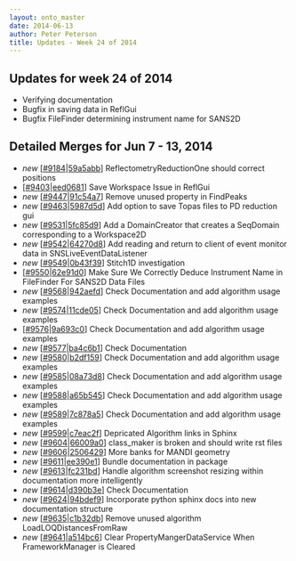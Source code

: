 ```yaml
---
layout: onto_master
date: 2014-06-13
author: Peter Peterson
title: Updates - Week 24 of 2014
---
```

Updates for week 24 of 2014
---------------------------
* Verifying documentation
* Bugfix in saving data in ReflGui
* Bugfix FileFinder determining instrument name for SANS2D

Detailed Merges for Jun 7 - 13, 2014
------------------------------------
* *new* \[[#9184](http://trac.mantidproject.org/mantid/ticket/9184)\|[59a5abb](https://github.com/mantidproject/mantid/commit/59a5abba7f9326fde8702242fc61387ad7b52b86)\] ReflectometryReductionOne should correct positions
* \[[#9403](http://trac.mantidproject.org/mantid/ticket/9403)\|[eed0681](https://github.com/mantidproject/mantid/commit/eed068199536192a384b4211be9f3a7feb8cbbf6)\] Save Workspace Issue in ReflGui
* *new* \[[#9447](http://trac.mantidproject.org/mantid/ticket/9447)\|[91c54a7](https://github.com/mantidproject/mantid/commit/91c54a7f448fdf8aa5c92195e51641f32fef7e5c)\] Remove unused property in FindPeaks
* *new* \[[#9463](http://trac.mantidproject.org/mantid/ticket/9463)\|[5987d5d](https://github.com/mantidproject/mantid/commit/5987d5d949efc489f156fad7b227c55fc152fb29)\] Add option to save Topas files to PD reduction gui
* *new* \[[#9531](http://trac.mantidproject.org/mantid/ticket/9531)\|[5fc85d9](https://github.com/mantidproject/mantid/commit/5fc85d94192b306b9c38fe4025ecebfa4d5a5757)\] Add a DomainCreator that creates a SeqDomain corresponding to a Workspace2D
* *new* \[[#9542](http://trac.mantidproject.org/mantid/ticket/9542)\|[64270d8](https://github.com/mantidproject/mantid/commit/64270d8ba38575f2b48bfe082b45358ea54d421d)\] Add reading and return to client of event monitor data in SNSLiveEventDataListener
* *new* \[[#9549](http://trac.mantidproject.org/mantid/ticket/9549)\|[0b43f39](https://github.com/mantidproject/mantid/commit/0b43f3970e59d7253502392c99e07a9e38e78405)\] Stitch1D investigation
* \[[#9550](http://trac.mantidproject.org/mantid/ticket/9550)\|[62e91d0](https://github.com/mantidproject/mantid/commit/62e91d0d51a6b1e456b42e01252ac40d71899573)\] Make Sure We Correctly Deduce Instrument Name in FileFinder For SANS2D Data Files
* *new* \[[#9568](http://trac.mantidproject.org/mantid/ticket/9568)\|[942aefd](https://github.com/mantidproject/mantid/commit/942aefd8b0a30157a4b0c4de02d11566f8d577d2)\] Check Documentation and add algorithm usage examples
* *new* \[[#9574](http://trac.mantidproject.org/mantid/ticket/9574)\|[11cde05](https://github.com/mantidproject/mantid/commit/11cde05fd5f7314bb76e126765db06a906ece3ce)\] Check Documentation and add algorithm usage examples
* \[[#9576](http://trac.mantidproject.org/mantid/ticket/9576)\|[9a693c0](https://github.com/mantidproject/mantid/commit/9a693c0e8f2f4b4c397c473525f5e0c88d5e60fe)\] Check Documentation and add algorithm usage examples
* *new* \[[#9577](http://trac.mantidproject.org/mantid/ticket/9577)\|[ba4c6b1](https://github.com/mantidproject/mantid/commit/ba4c6b1ab7c8f5b48be70a1ce799a1ae963048af)\] Check Documentation
* *new* \[[#9580](http://trac.mantidproject.org/mantid/ticket/9580)\|[b2df159](https://github.com/mantidproject/mantid/commit/b2df159c1d5ca785d3618e94186cf12629d10ce5)\] Check Documentation and add algorithm usage examples
* *new* \[[#9585](http://trac.mantidproject.org/mantid/ticket/9585)\|[08a73d8](https://github.com/mantidproject/mantid/commit/08a73d8c0cf41f5f0f993ef99f738513a71d7b8c)\] Check Documentation and add algorithm usage examples
* *new* \[[#9588](http://trac.mantidproject.org/mantid/ticket/9588)\|[a65b545](https://github.com/mantidproject/mantid/commit/a65b545791c8cc81559b75ebc9bbcca65668b038)\] Check Documentation and add algorithm usage examples
* *new* \[[#9589](http://trac.mantidproject.org/mantid/ticket/9589)\|[7c878a5](https://github.com/mantidproject/mantid/commit/7c878a584f72876add1c09a22fcc60b8fa86f521)\] Check Documentation and add algorithm usage examples
* *new* \[[#9599](http://trac.mantidproject.org/mantid/ticket/9599)\|[c7eac2f](https://github.com/mantidproject/mantid/commit/c7eac2f307145f7603f8d83191ee534ee576b445)\] Depricated Algorithm links in Sphinx
* *new* \[[#9604](http://trac.mantidproject.org/mantid/ticket/9604)\|[66009a0](https://github.com/mantidproject/mantid/commit/66009a0ea4d3643d049594e9a969e494a8bdccb3)\] class_maker is broken and should write rst files
* *new* \[[#9606](http://trac.mantidproject.org/mantid/ticket/9606)\|[2506429](https://github.com/mantidproject/mantid/commit/25064293115aa07c82d4b74ae672e6cd3a798ab3)\] More banks for MANDI geometry
* *new* \[[#9611](http://trac.mantidproject.org/mantid/ticket/9611)\|[ee390e1](https://github.com/mantidproject/mantid/commit/ee390e111ff43c1aa6377590496e954f766b7bbd)\] Bundle documentation in package
* *new* \[[#9613](http://trac.mantidproject.org/mantid/ticket/9613)\|[fc231bd](https://github.com/mantidproject/mantid/commit/fc231bdbbef1e69fa1ca640bc46eac645ced07b3)\] Handle algorithm screenshot resizing within documentation more intelligently
* *new* \[[#9614](http://trac.mantidproject.org/mantid/ticket/9614)\|[d390b3e](https://github.com/mantidproject/mantid/commit/d390b3ec347a8bb45306e22b94b17ea8160360c6)\] Check Documentation
* *new* \[[#9624](http://trac.mantidproject.org/mantid/ticket/9624)\|[94bdef9](https://github.com/mantidproject/mantid/commit/94bdef9c833be794a42d9a229b2e15f280af32d9)\] Incorporate python sphinx docs into new documentation structure
* *new* \[[#9635](http://trac.mantidproject.org/mantid/ticket/9635)\|[c1b32db](https://github.com/mantidproject/mantid/commit/c1b32dbefb84e2d97370b0120c4f5d556de83775)\] Remove unused algorithm LoadLOQDistancesFromRaw
* *new* \[[#9641](http://trac.mantidproject.org/mantid/ticket/9641)\|[a514bc6](https://github.com/mantidproject/mantid/commit/a514bc6992ca4cee553e42e7a667780b43abe4f3)\] Clear PropertyMangerDataService When FrameworkManager is Cleared
